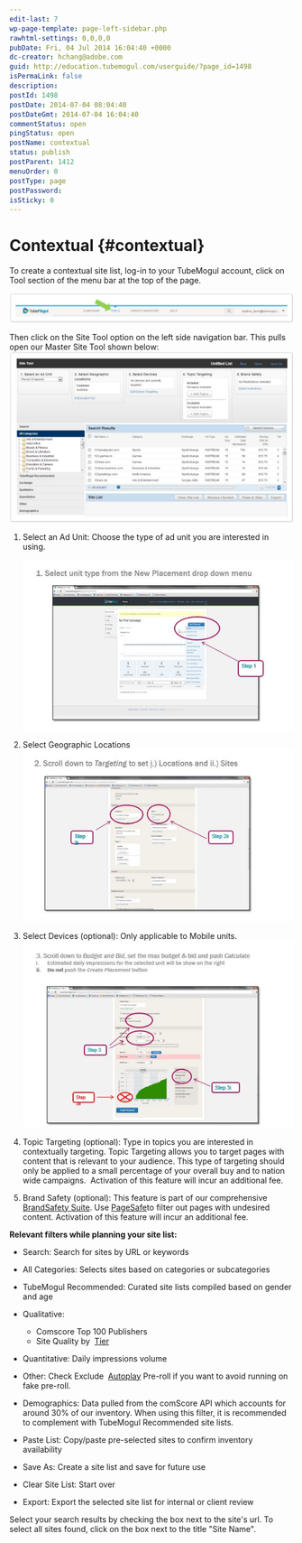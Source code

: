 ```yaml
---
edit-last: 7
wp-page-template: page-left-sidebar.php
rawhtml-settings: 0,0,0,0
pubDate: Fri, 04 Jul 2014 16:04:40 +0000
dc-creator: hchang@adobe.com
guid: http://education.tubemogul.com/userguide/?page_id=1498
isPermaLink: false
description: 
postId: 1498
postDate: 2014-07-04 08:04:40
postDateGmt: 2014-07-04 16:04:40
commentStatus: open
pingStatus: open
postName: contextual
status: publish
postParent: 1412
menuOrder: 0
postType: page
postPassword: 
isSticky: 0
---
```


# Contextual {#contextual}

To create a contextual site list, log-in to your TubeMogul account, click on Tool section of the menu bar at the top of the page.

[ ![Top Nav](assets/top-nav-1024x107.jpeg)](assets/top-nav.jpeg)

Then click on the Site Tool option on the left side navigation bar. This pulls open our&nbsp;Master Site Tool&nbsp;shown below:
[ ![Master Tool](assets/master-tool-1024x616.jpeg)](assets/master-tool.jpeg)

1. Select an Ad Unit: Choose the type of ad unit you are interested in using.

   [ ![ct1](assets/ct1.jpg)](assets/ct1.jpg)

1. Select Geographic Locations ![ct 2](assets/ct-2.jpg)

1. Select Devices (optional): Only applicable to Mobile units. [ ![ct 3](assets/ct-3.jpg)](assets/ct-3.jpg)
1. Topic Targeting (optional):&nbsp;Type in topics you are interested in contextually targeting. Topic Targeting allows you to target pages with content that is relevant to your audience. This type of targeting should only be applied to a small percentage of your overall buy and to nation wide campaigns. &nbsp;Activation of this feature will incur an additional fee.
1. Brand Safety (optional):&nbsp;This feature is part of our comprehensive&nbsp; [BrandSafety Suite](../user-guide/planning/brand-safety.md). Use [](http://help.tubemogul.com:8443/pages/viewpage.action?pageId=950498) [PageSafe](../user-guide/planning/brand-safety/pagesafe-proximic.md)to&nbsp;filter out pages with undesired content. Activation of this feature will incur an additional fee.

**Relevant filters while planning your site list:&nbsp;**

* Search: Search for sites by URL or keywords
* All Categories: Selects sites based on categories or subcategories
* TubeMogul Recommended:&nbsp;Curated site lists compiled based on gender and age
* Qualitative:

    * Comscore Top 100 Publishers
    * Site Quality by&nbsp; [Tier](../user-guide/planning/brand-safety/sitesafe-quality.md)

* Quantitative: Daily impressions volume
* Other: Check&nbsp;Exclude&nbsp; [Autoplay](../user-guide/planning/brand-safety/playsafe-fake-pre-roll.md)&nbsp;Pre-roll if you want to avoid running on fake pre-roll.
* Demographics: Data pulled from the comScore API which accounts for around 30% of our inventory. When using this filter, it is recommended to complement with TubeMogul Recommended site lists.
* Paste List: Copy/paste pre-selected sites to confirm inventory availability
* Save As: Create a site list and save for future use
* Clear Site List: Start over
* Export:&nbsp;Export the selected site list for internal or client review

Select your search results by checking the box next to the site's url. To select all sites found, click on the box next to the title "Site Name". 